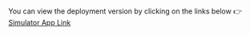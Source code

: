 You can view the deployment version 
by clicking on the links below :point_right:
[Simulator App Link](react-apps-dusky.vercel.app/)
